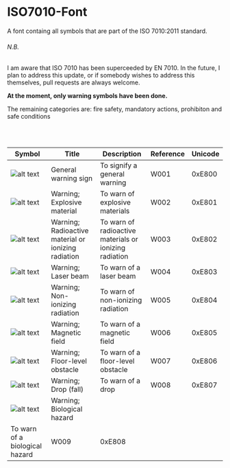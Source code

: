 ISO7010-Font
============

A font containg all symbols that are part of the ISO 7010:2011 standard.

###### N.B.
I am aware that ISO 7010 has been superceeded by EN 7010. In the future, I plan to address this update, or if somebody wishes to address this themselves, pull requests are always welcome.

**At the moment, only warning symbols have been done.**

The remaining categories are:
fire safety, mandatory actions, prohibiton and safe conditions

<br><br>

Symbol | Title | Description | Reference | Unicode
--- | --- | --- | --- | ---
![alt text](https://www.iso.org/iobp/graphics/grs/ISO008545_200.png "ISO 7010 W001") | General warning sign | To signify a general warning | W001 | 0xE800
![alt text](https://www.iso.org/iobp/graphics/grs/ISO008546_200.png "ISO 7010 W002") | Warning; Explosive material | To warn of explosive materials | W002 | 0xE801
![alt text](https://www.iso.org/iobp/graphics/grs/ISO008547_200.png "ISO 7010 W003") | Warning; Radioactive material or ionizing radiation | To warn of radioactive materials or ionizing radiation | W003 | 0xE802
![alt text](https://www.iso.org/iobp/graphics/grs/ISO008548_200.png "ISO 7010 W004") | Warning; Laser beam | To warn of a laser beam | W004 | 0xE803
![alt text](https://www.iso.org/iobp/graphics/grs/ISO008549_200.png "ISO 7010 W005") | Warning; Non-ionizing radiation | To warn of non-ionizing radiation | W005 | 0xE804
![alt text](https://www.iso.org/iobp/graphics/grs/ISO008550_200.png "ISO 7010 W006") | Warning; Magnetic field | To warn of a magnetic field | W006 | 0xE805
![alt text](https://www.iso.org/iobp/graphics/grs/ISO008551_200.png "ISO 7010 W007") | Warning; Floor-level obstacle | To warn of a floor-level obstacle | W007 | 0xE806
![alt text](https://www.iso.org/iobp/graphics/grs/ISO008552_200.png "ISO 7010 W008") | Warning; Drop (fall) | To warn of a drop | W008 | 0xE807
![alt text](https://www.iso.org/iobp/graphics/grs/ISO008553_200.png "ISO 7010 W009") | Warning; Biological hazard | 
To warn of a biological hazard | W009 | 0xE808
